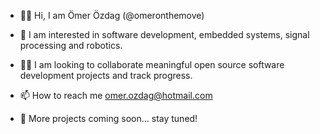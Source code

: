 - 👋🏻 Hi, I am Ömer Özdag (@omeronthemove)
- 👀 I am interested in software development, embedded systems, signal processing and robotics.
- 🤝🏻 I am looking to collaborate meaningful open source software development projects and track progress.
- 📫 How to reach me 
     omer.ozdag@hotmail.com

- 🚧 More projects coming soon… stay tuned!

<!---
omer-ozdag/omer-ozdag is a ✨ special ✨ repository because its `README.md` (this file) appears on your GitHub profile.
You can click the Preview link to take a look at your changes.
--->
